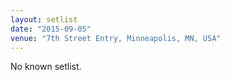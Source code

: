 ```yaml
---
layout: setlist
date: "2015-09-05"
venue: "7th Street Entry, Minneapolis, MN, USA"
---
```


No known setlist.
